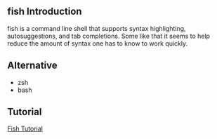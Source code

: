 ## fish Introduction
fish is a command line shell that supports syntax highlighting, autosuggestions, and tab completions.
Some like that it seems to help reduce the amount of syntax one has to know to work quickly.

## Alternative
* zsh
* bash

## Tutorial 
[Fish Tutorial](https://fishshell.com/docs/current/tutorial.html)
